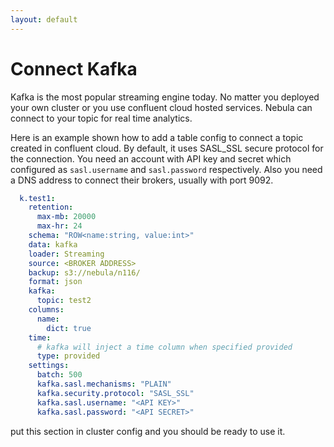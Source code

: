 ```yaml
---
layout: default
---
```


# Connect Kafka 
Kafka is the most popular streaming engine today.
No matter you deployed your own cluster or you use confluent cloud hosted services. Nebula can connect to your topic for real time analytics.

Here is an example shown how to add a table config to connect a topic created in confluent cloud.
By default, it uses SASL_SSL secure protocol for the connection.
You need an account with API key and secret which configured as `sasl.username` and `sasl.password` respectively.
Also you need a DNS address to connect their brokers, usually with port 9092.
```yaml
  k.test1:
    retention:
      max-mb: 20000
      max-hr: 24
    schema: "ROW<name:string, value:int>"
    data: kafka
    loader: Streaming
    source: <BROKER ADDRESS>
    backup: s3://nebula/n116/
    format: json
    kafka:
      topic: test2
    columns:
      name:
        dict: true
    time:
      # kafka will inject a time column when specified provided
      type: provided
    settings:
      batch: 500
      kafka.sasl.mechanisms: "PLAIN"
      kafka.security.protocol: "SASL_SSL"
      kafka.sasl.username: "<API KEY>"
      kafka.sasl.password: "<API SECRET>"
```

put this section in cluster config and you should be ready to use it.